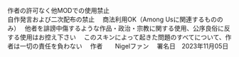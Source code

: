 作者の許可なく他MODでの使用禁止  
自作発言および二次配布の禁止　
商法利用OK（Among Usに関連するもののみ）　
他者を誹謗中傷するような作品・政治・宗教に関する使用、公序良俗に反する使用はお控え下さい　
このスキンによって起きた問題のすべてについて、作者は一切の責任を負わない　
作者　　Nigelファン　
署名日　2023年11月05日　